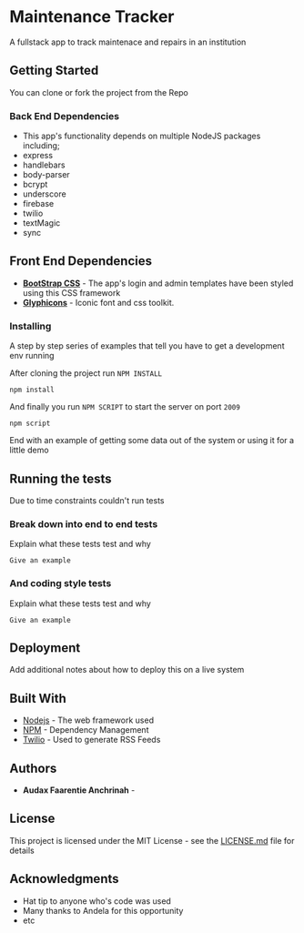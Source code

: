 # Maintenance Tracker

A fullstack app to track maintenace and repairs in an institution

## Getting Started

You can clone or fork the project from the Repo

### Back End Dependencies

*  This app's functionality depends on multiple NodeJS packages including;
  * express
  * handlebars
  * body-parser
  * bcrypt
  * underscore
  * firebase
  * twilio
  * textMagic
  * sync


## Front End Dependencies
*  **[BootStrap CSS](http://getbootstrap.com/)** - The app's login and admin templates have been styled using this CSS framework
*  **[Glyphicons](https://glyphicons.com/)** - Iconic font and css toolkit.

### Installing

A step by step series of examples that tell you have to get a development env running

After cloning the project run `NPM INSTALL`

```
npm install
```

And finally you run `NPM SCRIPT` to start the server on port `2009`

```
npm script
```

End with an example of getting some data out of the system or using it for a little demo

## Running the tests

Due to time constraints couldn't run tests

### Break down into end to end tests

Explain what these tests test and why

```
Give an example
```

### And coding style tests

Explain what these tests test and why

```
Give an example
```

## Deployment

Add additional notes about how to deploy this on a live system

## Built With

* [Nodejs](#) - The web framework used
* [NPM](#) - Dependency Management
* [Twilio](#) - Used to generate RSS Feeds



## Authors

* **Audax Faarentie Anchrinah** -

## License

This project is licensed under the MIT License - see the [LICENSE.md](LICENSE.md) file for details

## Acknowledgments

* Hat tip to anyone who's code was used
* Many thanks to Andela for this opportunity
* etc
